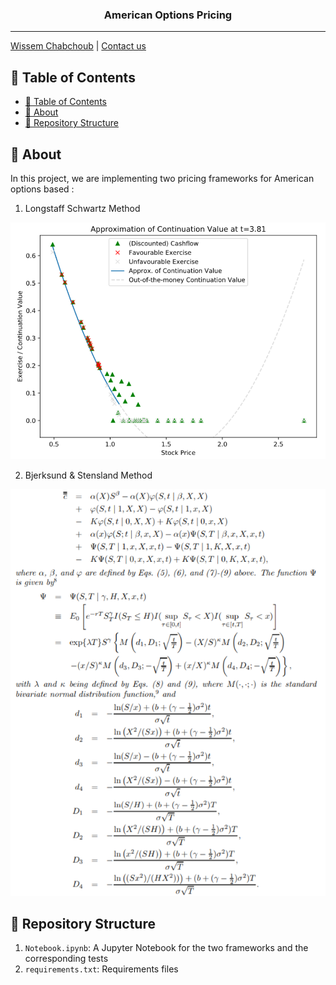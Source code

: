 <h3 align="center">American Options Pricing</h3>

---

[Wissem Chabchoub](https://www.linkedin.com/in/wissem-chabchoub/) | [Contact us](mailto:chb.wissem@gmail.com)

## 📝 Table of Contents

- [📝 Table of Contents](#-table-of-contents)
- [🧐 About <a name = "about"></a>](#-about)
- [🎥 Repository Structure  <a name = "repo-struct"></a>](#-repository-structure)


## 🧐 About <a name = "about"></a>

In this project, we are implementing two pricing frameworks for American options based :
1. Longstaff Schwartz Method

![Alt text](img/choix.PNG?raw=true)

2. Bjerksund & Stensland Method

![Alt text](img/formulation.PNG?raw=true)

## 🎥 Repository Structure  <a name = "repo-struct"></a>


1. `Notebook.ipynb`: A Jupyter Notebook for the two frameworks and the corresponding tests
2. `requirements.txt`: Requirements files
